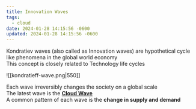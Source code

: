 ```yaml
---
title: Innovation Waves
tags:
  - cloud
date: 2024-01-28 14:15:56 -0600
updated: 2024-01-28 14:15:56 -0600
---
```


Kondratiev waves (also called as Innovation waves) are hypothetical cycle like phenomena in the global world economy  
This concept is closely related to Technology life cycles

![[kondratieff-wave.png|550]]

Each wave irreversibly changes the society on a global scale  
The latest wave is the **<u>Cloud Wave</u>**  
A common pattern of each wave is the **change in supply and demand**
